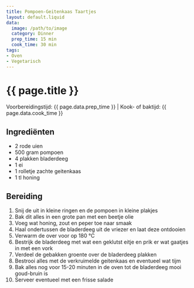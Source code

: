 ```yaml
---
title: Pompoen-Geitenkaas Taartjes
layout: default.liquid
data:
  image: /path/to/image
  category: Dinner
  prep_time: 15 min
  cook_time: 30 min
tags:
- Oven
- Vegetarisch
---
```

# {{ page.title }}

Voorbereidingstijd: {{ page.data.prep_time }} | Kook- of baktijd: {{ page.data.cook_time }}

## Ingrediënten
- 2 rode uien
- 500 gram pompoen
- 4 plakken bladerdeeg
- 1 ei
- 1 rolletje zachte geitenkaas
- 1 tl honing

## Bereiding
1. Snij de uit in kleine ringen en de pompoen in kleine plakjes
2. Bak dit alles in een grote pan met een beetje olie
3. Voeg wat honing, zout en peper toe naar smaak
4. Haal ondertussen de bladerdeeg uit de vriezer en laat deze ontdooien
5. Verwarm de over voor op 180 °C
6. Bestrijk de bladerdeeg met wat een geklutst eitje en prik er wat gaatjes in met een vork
7. Verdeel de gebakken groente over de bladerdeeg plakken
8. Bestrooi alles met de verkruimelde geitenkaas en eventueel wat tijm
9. Bak alles nog voor 15-20 minuten in de oven tot de bladerdeeg mooi goud-bruin is
10. Serveer eventueel met een frisse salade

